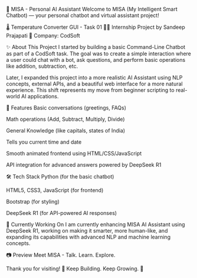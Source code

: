 🚀 MISA - Personal AI Assistant
Welcome to MISA (My Intelligent Smart Chatbot) — your personal chatbot and virtual assistant project!

🌡️ Temperature Converter GUI - Task 01
👨‍💻 Internship Project by Sandeep Prajapati
🏢 Company: CodSoft

✨ About This Project
I started by building a basic Command-Line Chatbot as part of a CodSoft task.
The goal was to create a simple interaction where a user could chat with a bot, ask questions, and perform basic operations like addition, subtraction, etc.

Later, I expanded this project into a more realistic AI Assistant using NLP concepts, external APIs, and a beautiful web interface for a more natural experience.
This shift represents my move from beginner scripting to real-world AI applications.

📜 Features
Basic conversations (greetings, FAQs)

Math operations (Add, Subtract, Multiply, Divide)

General Knowledge (like capitals, states of India)

Tells you current time and date

Smooth animated frontend using HTML/CSS/JavaScript

API integration for advanced answers powered by DeepSeek R1

🛠 Tech Stack
Python (for the basic chatbot)

HTML5, CSS3, JavaScript (for frontend)

Bootstrap (for styling)

DeepSeek R1 (for API-powered AI responses)

🌱 Currently Working On
I am currently enhancing MISA AI Assistant using DeepSeek R1, working on making it smarter, more human-like, and expanding its capabilities with advanced NLP and machine learning concepts.

📷 Preview
Meet MISA - Talk. Learn. Explore.


Thank you for visiting! 🌟
Keep Building. Keep Growing. 🚀



